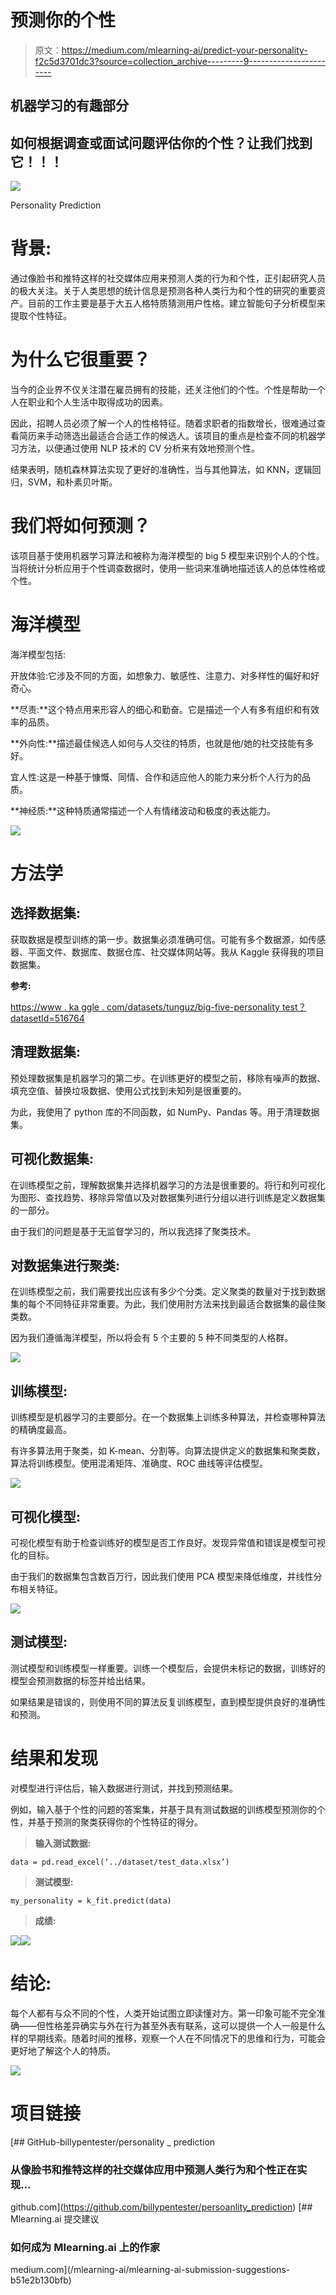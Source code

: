 # 预测你的个性

> 原文：<https://medium.com/mlearning-ai/predict-your-personality-f2c5d3701dc3?source=collection_archive---------9----------------------->

## 机器学习的有趣部分

## 如何根据调查或面试问题评估你的个性？让我们找到它！！！

![](img/71ba13227fddf3a8e15b4044a2c8852e.png)

Personality Prediction

# 背景:

通过像脸书和推特这样的社交媒体应用来预测人类的行为和个性，正引起研究人员的极大关注。关于人类思想的统计信息是预测各种人类行为和个性的研究的重要资产。目前的工作主要是基于大五人格特质猜测用户性格。建立智能句子分析模型来提取个性特征。

# 为什么它很重要？

当今的企业界不仅关注潜在雇员拥有的技能，还关注他们的个性。个性是帮助一个人在职业和个人生活中取得成功的因素。

因此，招聘人员必须了解一个人的性格特征。随着求职者的指数增长，很难通过查看简历来手动筛选出最适合合适工作的候选人。该项目的重点是检查不同的机器学习方法，以便通过使用 NLP 技术的 CV 分析来有效地预测个性。

结果表明，随机森林算法实现了更好的准确性，当与其他算法，如 KNN，逻辑回归，SVM，和朴素贝叶斯。

# 我们将如何预测？

该项目基于使用机器学习算法和被称为海洋模型的 big 5 模型来识别个人的个性。当将统计分析应用于个性调查数据时，使用一些词来准确地描述该人的总体性格或个性。

# 海洋模型

海洋模型包括:

开放体验:它涉及不同的方面，如想象力、敏感性、注意力、对多样性的偏好和好奇心。

**尽责:**这个特点用来形容人的细心和勤奋。它是描述一个人有多有组织和有效率的品质。

**外向性:**描述最佳候选人如何与人交往的特质，也就是他/她的社交技能有多好。

宜人性:这是一种基于慷慨、同情、合作和适应他人的能力来分析个人行为的品质。

**神经质:**这种特质通常描述一个人有情绪波动和极度的表达能力。

![](img/026d070403b4dea45d7130c766764203.png)

# 方法学

## **选择数据集:**

获取数据是模型训练的第一步。数据集必须准确可信。可能有多个数据源，如传感器、平面文件、数据库、数据仓库、社交媒体网站等。我从 Kaggle 获得我的项目数据集。

**参考:**

[https://www . ka ggle . com/datasets/tunguz/big-five-personality test？datasetId=516764](https://www.kaggle.com/datasets/tunguz/big-five-personalitytest?datasetId=516764)

## **清理数据集:**

预处理数据集是机器学习的第二步。在训练更好的模型之前，移除有噪声的数据、填充空值、替换垃圾数据、使用公式找到未知列是很重要的。

为此，我使用了 python 库的不同函数，如 NumPy、Pandas 等。用于清理数据集。

## **可视化数据集:**

在训练模型之前，理解数据集并选择机器学习的方法是很重要的。将行和列可视化为图形、查找趋势、移除异常值以及对数据集列进行分组以进行训练是定义数据集的一部分。

由于我们的问题是基于无监督学习的，所以我选择了聚类技术。

## **对数据集进行聚类:**

在训练模型之前，我们需要找出应该有多少个分类。定义聚类的数量对于找到数据集的每个不同特征非常重要。为此，我们使用肘方法来找到最适合数据集的最佳聚类数。

因为我们遵循海洋模型，所以将会有 5 个主要的 5 种不同类型的人格群。

![](img/26695ed6ce39fbf40aa3faa1e5705e02.png)

## **训练模型:**

训练模型是机器学习的主要部分。在一个数据集上训练多种算法，并检查哪种算法的精确度最高。

有许多算法用于聚类，如 K-mean、分割等。向算法提供定义的数据集和聚类数，算法将训练模型。使用混淆矩阵、准确度、ROC 曲线等评估模型。

![](img/d3380a99f10376b6defd5f3afd578d2a.png)

## **可视化模型:**

可视化模型有助于检查训练好的模型是否工作良好。发现异常值和错误是模型可视化的目标。

由于我们的数据集包含数百万行，因此我们使用 PCA 模型来降低维度，并线性分布相关特征。

![](img/a1f007194ec6077e6344211f80766f71.png)

## **测试模型:**

测试模型和训练模型一样重要。训练一个模型后，会提供未标记的数据，训练好的模型会预测数据的标签并给出结果。

如果结果是错误的，则使用不同的算法反复训练模型，直到模型提供良好的准确性和预测。

# **结果和发现**

对模型进行评估后，输入数据进行测试，并找到预测结果。

例如，输入基于个性的问题的答案集，并基于具有测试数据的训练模型预测你的个性，并基于预测的聚类获得你的个性特征的得分。

> **输入测试数据:**

```
data = pd.read_excel(‘../dataset/test_data.xlsx’)
```

> **测试模型:**

```
my_personality = k_fit.predict(data)
```

> **成绩:**

![](img/ff9a173bbaf6f29df2155265e1e6d62a.png)![](img/38153eeb054e9f97bddea4567755e23e.png)

# 结论:

每个人都有与众不同的个性，人类开始试图立即读懂对方。第一印象可能不完全准确——但性格差异确实与外在行为甚至外表有联系，这可以提供一个人一般是什么样的早期线索。随着时间的推移，观察一个人在不同情况下的思维和行为，可能会更好地了解这个人的特质。

![](img/60532f0fb3df788028afedb9f04ddef7.png)

# 项目链接

[](https://github.com/billypentester/persoanlity_prediction) [## GitHub-billypentester/personality _ prediction

### 从像脸书和推特这样的社交媒体应用中预测人类行为和个性正在实现…

github.com](https://github.com/billypentester/persoanlity_prediction) [](/mlearning-ai/mlearning-ai-submission-suggestions-b51e2b130bfb) [## Mlearning.ai 提交建议

### 如何成为 Mlearning.ai 上的作家

medium.com](/mlearning-ai/mlearning-ai-submission-suggestions-b51e2b130bfb)